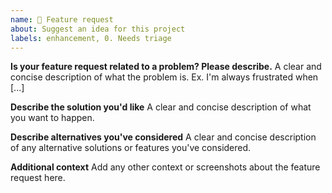 ```yaml
---
name: 🚀 Feature request
about: Suggest an idea for this project
labels: enhancement, 0. Needs triage
---
```


<!--
Thanks for reporting issues back to Nextcloud!

Note: This is the **issue tracker of Nextcloud**, please do NOT use this to get answers to your questions or get help for fixing your installation. This is a place to report bugs to developers, after your server has been debugged. You can find help debugging your system on our home user forums: https://help.nextcloud.com or, if you use Nextcloud in a large organization, ask our engineers on https://portal.nextcloud.com. See also  https://nextcloud.com/support for support options.

This is the bug tracker for the Server component. Find other components at https://github.com/nextcloud/

For reporting potential security issues please see https://nextcloud.com/security/

To make it possible for us to best accommodate your use case, please fill out the information below carefully. 
You can also use the Issue Template application to prefill most of the required information: https://apps.nextcloud.com/apps/issuetemplate

If you are a customer and are using Nextcloud Enterprise, please submit your issue directly in the Nextcloud Portal https://portal.nextcloud.com so it gets resolved more quickly by our dedicated engineers.

Note that Nextcloud is an open source project backed by Nextcloud GmbH. Most of our volunteers are home users and thus primarily care about issues that affect home users. Our paid engineers prioritize issues of our customers. If you are neither a home user nor a customer, consider paying somebody to fix your issue, do it yourself or become a customer.
--> 


**Is your feature request related to a problem? Please describe.**
A clear and concise description of what the problem is. Ex. I'm always frustrated when [...]

**Describe the solution you'd like**
A clear and concise description of what you want to happen.

**Describe alternatives you've considered**
A clear and concise description of any alternative solutions or features you've considered.

**Additional context**
Add any other context or screenshots about the feature request here.
